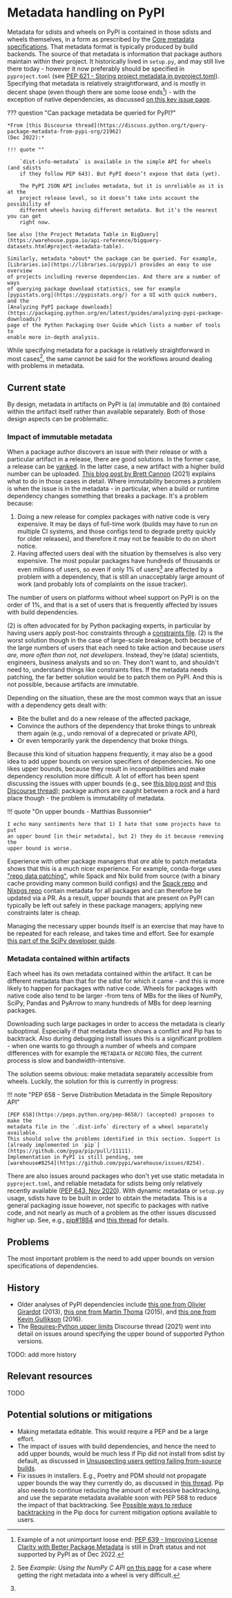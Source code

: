 # Metadata handling on PyPI

Metadata for sdists and wheels on PyPI is contained in those sdists and wheels
themselves, in a form as prescribed by the
[Core metadata specifications](https://packaging.python.org/en/latest/specifications/core-metadata/).
That metadata format is typically produced by build backends. The source of
that metadata is information that package authors maintain within their
project. It historically lived in `setup.py`, and may still live there today -
however it now preferably should be specified in `pyproject.toml`
(see [PEP 621 - Storing project metadata in pyproject.toml](https://peps.python.org/pep-0621/)).
Specifying that metadata is relatively straightforward, and is mostly in decent
shape (even though there are some loose ends[^1]) - with the exception of
native dependencies, as discussed [on this key issue page](native-dependencies/index.md).

[^1]:
    Example of a not unimportant loose end:
    [PEP 639 - Improving License Clarity with Better Package Metadata](https://peps.python.org/pep-0639/)
    is still in Draft status and not supported by PyPI as of Dec 2022.


??? question "Can package metadata be queried for PyPI?"

    *From [this Discourse thread](https://discuss.python.org/t/query-package-metadata-from-pypi-org/21962)
    (Dec 2022):*

    !!! quote ""

        `dist-info-metadata` is available in the simple API for wheels (and sdists
        if they follow PEP 643). But PyPI doesn’t expose that data (yet).

        The PyPI JSON API includes metadata, but it is unreliable as it is at the
        project release level, so it doesn’t take into account the possibility of
        different wheels having different metadata. But it’s the nearest you can get
        right now.

    See also [the Project Metadata Table in BigQuery](https://warehouse.pypa.io/api-reference/bigquery-datasets.html#project-metadata-table).

    Similarly, metadata *about* the package can be queried. For example,
    [Libraries.io](https://libraries.io/pypi/) provides an easy to use overview
    of projects including reverse dependencies. And there are a number of ways
    of querying package download statistics, see for example
    [pypistats.org](https://pypistats.org/) for a UI with quick numbers, and the
    [Analyzing PyPI package downloads](https://packaging.python.org/en/latest/guides/analyzing-pypi-package-downloads/)
    page of the Python Packaging User Guide which lists a number of tools to
    enable more in-depth analysis.

While specifying metadata for a package is relatively straightforward in most
cases[^2], the same cannot be said for the workflows around dealing with
problems in metadata.

[^2]:
    See *Example: Using the NumPy C API* [on this page](abi.md#current-state)
    for a case where getting the right metadata into a wheel is very difficult.


## Current state

By design, metadata in artifacts on PyPI is (a) immutable and (b) contained
within the artifact itself rather than available separately. Both of those
design aspects can be problematic.

### Impact of immutable metadata

When a package author discovers an issue with their release or with a
particular artifact in a release, there are good solutions. In the former case,
a release can be [yanked](https://pypi.org/help/#yanked). In the latter case, a
new artifact with a higher build number can be uploaded.
[This blog post by Brett Cannon](https://snarky.ca/what-to-do-when-you-botch-a-release-on-pypi/)
(2021) explains what to do in those cases in detail. Where immutability
becomes a problem is when the issue is in the metadata - in particular, when a
build or runtime dependency changes something that breaks a package. It's a
problem because:

1. Doing a new release for complex packages with native code is very expensive.
   It may be days of full-time work (builds may have to run on multiple CI
   systems, and those configs tend to degrade pretty quickly for older
   releases), and therefore it may not be feasible to do on short notice.
2. Having affected users deal with the situation by themselves is also very
   expensive. The most popular packages have hundreds of thousands or even
   millions of users, so even if only 1% of users[^3] are affected by a problem
   with a dependency, that is still an unacceptably large amount of work (and
   probably lots of complaints on the issue tracker).

[^3]:
   The number of users on platforms without wheel support on PyPI is on the
   order of 1%, and that is a set of users that is frequently affected by
   issues with build dependencies.

(2) is often advocated for by Python packaging experts, in particular by having
users apply post-hoc constraints through a
[constraints file](https://pip.pypa.io/en/stable/user_guide/#constraints-files).
(2) is the worst solution though in the case of large-scale breakage, both
because of the large numbers of users that each need to take action and because
*users are, more often than not, not developers*. Instead, they're (data)
scientists, engineers, business analysts and so on. They don't want to, and
shouldn't need to, understand things like constraints files. If the metadata
needs patching, the far better solution would be to patch them on PyPI. And
this is not possible, because artifacts are immutable.

Depending on the situation, these are the most common ways that an issue with a
dependency gets dealt with:

- Bite the bullet and do a new release of the affected package,
- Convince the authors of the dependency that broke things to unbreak them
  again (e.g., undo removal of a deprecated or private API),
- Or even temporarily yank the dependency that broke things.

Because this kind of situation happens frequently, it may also be a good idea to
add upper bounds on version specifiers of dependencies. No one likes upper
bounds, because they result in incompatibilities and make dependency resolution
more difficult. A lot of effort has been spent discussing the issues with upper bounds
(e.g., see [this blog post](https://iscinumpy.dev/post/bound-version-constraints/) and
[this Discourse thread](https://discuss.python.org/t/requires-python-upper-limits/12663));
package authors are caught between a rock and a hard place though - the problem
is immutability of metadata.

!!! quote "On upper bounds - Matthias Bussonnier"

    I echo many sentiments here that 1) I hate that some projects have to put
    an upper bound [in their metadata], but 2) they do it because removing the
    upper bound is worse.

Experience with other package managers that *are* able to patch metadata shows
that this is a much nicer experience. For example, conda-forge uses
["repo data patching"](https://conda-forge.org/docs/orga/guidelines.html#fixing-broken-packages),
while Spack and Nix build from source (with a binary cache providing many
common build configs) and the
[Spack repo](https://github.com/spack/spack/tree/develop/var/spack/repos/builtin/packages)
and [Nixpgs repo](https://github.com/NixOS/nixpkgs/tree/master/pkgs/development/python-modules)
contain metadata for all packages and can therefore be updated via a PR.
As a result, upper bounds that are present on PyPI can typically be left out
safely in these package managers; applying new constraints later is cheap.

Managing the necessary upper bounds itself is an exercise that may have to be
repeated for each release, and takes time and effort. See for example
[this part of the SciPy developer guide](https://docs.scipy.org/doc/scipy-1.9.3/dev/core-dev/index.html#updating-upper-bounds-of-dependencies).


### Metadata contained within artifacts

Each wheel has its own metadata contained within the artifact. It can be
different metadata than that for the sdist for which it came - and this is more
likely to happen for packages with native code. Wheels for packages with native
code also tend to be larger -from tens of MBs for the likes of NumPy, SciPy,
Pandas and PyArrow to many hundreds of MBs for deep learning packages.

Downloading such large packages in order to access the metadata is clearly
suboptimal. Especially if that metadata then shows a conflict and Pip has to
backtrack. Also during debugging install issues this is a significant problem -
when one wants to go through a number of wheels and compare differences with
for example the `METADATA` or `RECORD` files, the current process is slow and
bandwidth-intensive.

The solution seems obvious: make metadata separately accessible from wheels.
Luckily, the solution for this is currently in progress:

!!! note "PEP 658 - Serve Distribution Metadata in the Simple Repository API"

    [PEP 658](https://peps.python.org/pep-0658/) (accepted) proposes to make the
    metadata file in the `.dist-info` directory of a wheel separately available.
    This should solve the problems identified in this section. Support is
    [already implemented in `pip`](https://github.com/pypa/pip/pull/11111).
    Implementation in PyPI is still pending, see
    [warehouse#8254](https://github.com/pypi/warehouse/issues/8254).

There are also issues around packages who don't yet use static metadata in
`pyproject.toml`, and reliable metadata for sdists being only relatively
recently available ([PEP 643, Nov 2020](https://peps.python.org/pep-0643/)).
With dynamic metadata or `setup.py` usage, sdists have to be built in order
to obtain the metadata. This is a general packaging issue however, not specific to
packages with native code, and not nearly as much of a problem as the other
issues discussed higher up. See, e.g.,
[pip#1884](https://github.com/pypa/pip/issues/1884) and
[this thread](https://discuss.python.org/t/pip-download-just-the-source-packages-no-building-no-metadata-etc/4651/12)
for details.


## Problems

The most important problem is the need to add upper bounds on version
specifications of dependencies.


## History

- Older analyses of PyPI dependencies include
  [this one from Olivier Girardot](https://ogirardot.wordpress.com/2013/01/05/state-of-the-pythonpypi-dependency-graph/) (2013),
  [this one from Martin Thoma](https://martin-thoma.com/analyzing-pypi-metadata/) (2015), and
  [this one from Kevin Gullikson](https://kgullikson88.github.io/blog/pypi-analysis.html) (2016).
- The [Requires-Python upper limits](https://discuss.python.org/t/requires-python-upper-limits/12663) Discourse thread (2021) went into detail on issues around specifying the upper bound of supported Python versions.

TODO: add more history


## Relevant resources

TODO


## Potential solutions or mitigations

- Making metadata editable. This would require a PEP and be a large effort.
- The impact of issues with build dependencies, and hence the need to add upper
  bounds, would be much less if Pip did not install from sdist by default, as
  discussed in
  [Unsuspecting users getting failing from-source builds](unexpected_fromsource_builds.md).
- Fix issues in installers. E.g., Poetry and PDM should not propagate upper
  bounds the way they currently do, as discussed in
  [this thread](https://discuss.python.org/t/requires-python-upper-limits/12663).
  Pip also needs to continue reducing the amount of excessive backtracking, and
  use the separate metadata available soon with PEP 568 to reduce the impact of
  that backtracking. See
  [Possible ways to reduce backtracking](https://pip.pypa.io/en/latest/topics/dependency-resolution/#possible-ways-to-reduce-backtracking)
  in the Pip docs for current mitigation options available to users.
